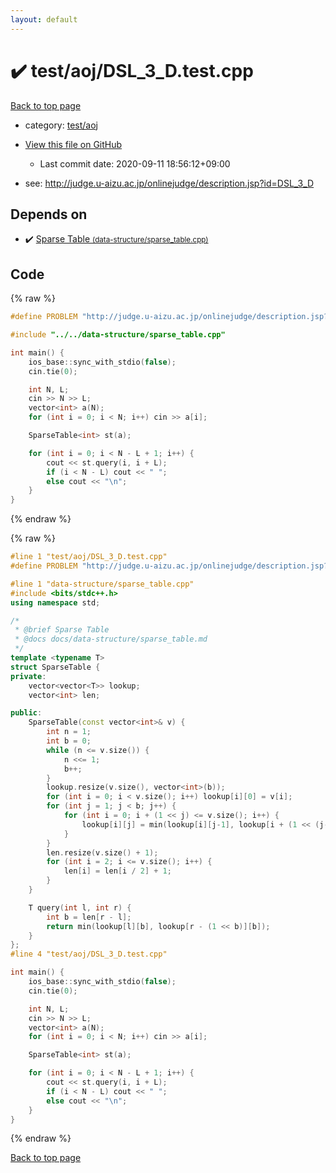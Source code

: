 ```yaml
---
layout: default
---
```


<!-- mathjax config similar to math.stackexchange -->
<script type="text/javascript" async
  src="https://cdnjs.cloudflare.com/ajax/libs/mathjax/2.7.5/MathJax.js?config=TeX-MML-AM_CHTML">
</script>
<script type="text/x-mathjax-config">
  MathJax.Hub.Config({
    TeX: { equationNumbers: { autoNumber: "AMS" }},
    tex2jax: {
      inlineMath: [ ['$','$'] ],
      processEscapes: true
    },
    "HTML-CSS": { matchFontHeight: false },
    displayAlign: "left",
    displayIndent: "2em"
  });
</script>

<script type="text/javascript" src="https://cdnjs.cloudflare.com/ajax/libs/jquery/3.4.1/jquery.min.js"></script>
<script src="https://cdn.jsdelivr.net/npm/jquery-balloon-js@1.1.2/jquery.balloon.min.js" integrity="sha256-ZEYs9VrgAeNuPvs15E39OsyOJaIkXEEt10fzxJ20+2I=" crossorigin="anonymous"></script>
<script type="text/javascript" src="../../../assets/js/copy-button.js"></script>
<link rel="stylesheet" href="../../../assets/css/copy-button.css" />


# :heavy_check_mark: test/aoj/DSL_3_D.test.cpp

<a href="../../../index.html">Back to top page</a>

* category: <a href="../../../index.html#0d0c91c0cca30af9c1c9faef0cf04aa9">test/aoj</a>
* <a href="{{ site.github.repository_url }}/blob/master/test/aoj/DSL_3_D.test.cpp">View this file on GitHub</a>
    - Last commit date: 2020-09-11 18:56:12+09:00


* see: <a href="http://judge.u-aizu.ac.jp/onlinejudge/description.jsp?id=DSL_3_D">http://judge.u-aizu.ac.jp/onlinejudge/description.jsp?id=DSL_3_D</a>


## Depends on

* :heavy_check_mark: <a href="../../../library/data-structure/sparse_table.cpp.html">Sparse Table <small>(data-structure/sparse_table.cpp)</small></a>


## Code

<a id="unbundled"></a>
{% raw %}
```cpp
#define PROBLEM "http://judge.u-aizu.ac.jp/onlinejudge/description.jsp?id=DSL_3_D"

#include "../../data-structure/sparse_table.cpp"

int main() {
    ios_base::sync_with_stdio(false);
    cin.tie(0);

    int N, L;
    cin >> N >> L;
    vector<int> a(N);
    for (int i = 0; i < N; i++) cin >> a[i];

    SparseTable<int> st(a);

    for (int i = 0; i < N - L + 1; i++) {
        cout << st.query(i, i + L);
        if (i < N - L) cout << " ";
        else cout << "\n";
    }
}
```
{% endraw %}

<a id="bundled"></a>
{% raw %}
```cpp
#line 1 "test/aoj/DSL_3_D.test.cpp"
#define PROBLEM "http://judge.u-aizu.ac.jp/onlinejudge/description.jsp?id=DSL_3_D"

#line 1 "data-structure/sparse_table.cpp"
#include <bits/stdc++.h>
using namespace std;

/*
 * @brief Sparse Table
 * @docs docs/data-structure/sparse_table.md
 */
template <typename T>
struct SparseTable {
private:
    vector<vector<T>> lookup;
    vector<int> len;

public:
    SparseTable(const vector<int>& v) {
        int n = 1;
        int b = 0;
        while (n <= v.size()) {
            n <<= 1;
            b++;
        }
        lookup.resize(v.size(), vector<int>(b));
        for (int i = 0; i < v.size(); i++) lookup[i][0] = v[i];
        for (int j = 1; j < b; j++) {
            for (int i = 0; i + (1 << j) <= v.size(); i++) {
                lookup[i][j] = min(lookup[i][j-1], lookup[i + (1 << (j-1))][j-1]);
            }
        }
        len.resize(v.size() + 1);
        for (int i = 2; i <= v.size(); i++) {
            len[i] = len[i / 2] + 1;
        }
    }

    T query(int l, int r) {
        int b = len[r - l];
        return min(lookup[l][b], lookup[r - (1 << b)][b]);
    }
};
#line 4 "test/aoj/DSL_3_D.test.cpp"

int main() {
    ios_base::sync_with_stdio(false);
    cin.tie(0);

    int N, L;
    cin >> N >> L;
    vector<int> a(N);
    for (int i = 0; i < N; i++) cin >> a[i];

    SparseTable<int> st(a);

    for (int i = 0; i < N - L + 1; i++) {
        cout << st.query(i, i + L);
        if (i < N - L) cout << " ";
        else cout << "\n";
    }
}

```
{% endraw %}

<a href="../../../index.html">Back to top page</a>

